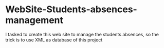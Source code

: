 # WebSite-Students-absences-management
I tasked to create this web site to manage the students absences, so the trick is to use XML as database of this project
